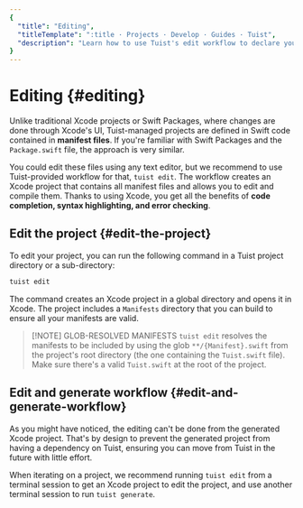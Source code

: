 ```yaml
---
{
  "title": "Editing",
  "titleTemplate": ":title · Projects · Develop · Guides · Tuist",
  "description": "Learn how to use Tuist's edit workflow to declare your project leveraging Xcode's build system and editor capabilities."
}
---
```

# Editing {#editing}

Unlike traditional Xcode projects or Swift Packages,
where changes are done through Xcode's UI,
Tuist-managed projects are defined in Swift code contained in **manifest files**.
If you're familiar with Swift Packages and the `Package.swift` file,
the approach is very similar.

You could edit these files using any text editor,
but we recommend to use Tuist-provided workflow for that,
`tuist edit`.
The workflow creates an Xcode project that contains all manifest files and allows you to edit and compile them.
Thanks to using Xcode,
you get all the benefits of **code completion, syntax highlighting, and error checking**.

## Edit the project {#edit-the-project}

To edit your project, you can run the following command in a Tuist project directory or a sub-directory:

```bash
tuist edit
```

The command creates an Xcode project in a global directory and opens it in Xcode.
The project includes a `Manifests` directory that you can build to ensure all your manifests are valid.

> [!NOTE] GLOB-RESOLVED MANIFESTS
> `tuist edit` resolves the manifests to be included by using the glob `**/{Manifest}.swift` from the project's root directory (the one containing the `Tuist.swift` file). Make sure there's a valid `Tuist.swift` at the root of the project.

## Edit and generate workflow {#edit-and-generate-workflow}

As you might have noticed, the editing can't be done from the generated Xcode project.
That's by design to prevent the generated project from having a dependency on Tuist,
ensuring you can move from Tuist in the future with little effort.

When iterating on a project, we recommend running `tuist edit` from a terminal session to get an Xcode project to edit the project, and use another terminal session to run `tuist generate`.
